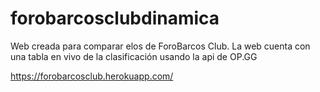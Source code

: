 # forobarcosclubdinamica

Web creada para comparar elos de ForoBarcos Club.
La web cuenta con una tabla en vivo de la clasificación usando la api de OP.GG

https://forobarcosclub.herokuapp.com/
